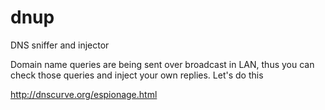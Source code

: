 dnup
====

DNS sniffer and injector

Domain name queries are being sent over broadcast in LAN, thus you can check those queries and inject your own replies.
Let's do this

http://dnscurve.org/espionage.html
